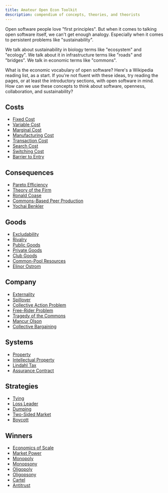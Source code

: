 ```yaml
---
title: Amateur Open Econ Toolkit
description: compendium of concepts, theories, and theorists
---
```


Open software people love "first principles".  But when it comes to talking open software itself, we can't get enough analogy.  Especially when it comes to persistent problems like "sustainability".

We talk about sustainability in biology terms like "ecosystem" and "ecology".  We talk about it in infrastructure terms like "roads" and "bridges".  We talk in economic terms like "commons".

What is the economic vocabulary of open software?  Here's a Wikipedia reading list, as a start.  If you're not fluent with these ideas, try reading the pages, or at least the introductory sections, with open software in mind.  How can we use these concepts to think about software, openness, collaboration, and sustainability?

## Costs
- [Fixed Cost](https://en.wikipedia.org/wiki/Fixed_cost)
- [Variable Cost](https://en.wikipedia.org/wiki/Variable_cost)
- [Marginal Cost](https://en.wikipedia.org/wiki/Marginal_cost)
- [Manufacturing Cost](https://en.wikipedia.org/wiki/Manufacturing_cost)
- [Transaction Cost](https://en.wikipedia.org/wiki/Transaction_cost)
- [Search Cost](https://en.wikipedia.org/wiki/Search_cost)
- [Switching Cost](https://en.wikipedia.org/wiki/Switching_barriers)
- [Barrier to Entry](https://en.wikipedia.org/wiki/Barriers_to_entry)

## Consequences
- [Pareto Efficiency](https://en.wikipedia.org/wiki/Pareto_efficiency)
- [Theory of the Firm](https://en.wikipedia.org/wiki/Theory_of_the_firm)
- [Ronald Coase](https://en.wikipedia.org/wiki/Ronald_Coase)
- [Commons-Based Peer Production](https://en.wikipedia.org/wiki/Commons-based_peer_production)
- [Yochai Benkler](https://en.wikipedia.org/wiki/Yochai_Benkler)

## Goods
- [Excludability](https://en.wikipedia.org/wiki/Excludability)
- [Rivalry](https://en.wikipedia.org/wiki/Rivalry_(economics))
- [Public Goods](https://en.wikipedia.org/wiki/Public_good_(economics))
- [Private Goods](https://en.wikipedia.org/wiki/Private_good)
- [Club Goods](https://en.wikipedia.org/wiki/Club_good)
- [Common-Pool Resources](https://en.wikipedia.org/wiki/Common-pool_resource)
- [Elinor Ostrom](https://en.wikipedia.org/wiki/Elinor_Ostrom)

## Company
- [Externality](https://en.wikipedia.org/wiki/Externality)
- [Spillover](https://en.wikipedia.org/wiki/Spillover_(economics))
- [Collective Action Problem](https://en.wikipedia.org/wiki/Collective_action_problem)
- [Free-Rider Problem](https://en.wikipedia.org/wiki/Free-rider_problem)
- [Tragedy of the Commons](https://en.wikipedia.org/wiki/Tragedy_of_the_commons)
- [Mancur Olson](https://en.wikipedia.org/wiki/Mancur_Olson)
- [Collective Bargaining](https://en.wikipedia.org/wiki/Collective_bargaining)

## Systems
- [Property](https://en.wikipedia.org/wiki/Property_rights_(economics))
- [Intellectual Property](https://en.wikipedia.org/wiki/Intellectual_property)
- [Lindahl Tax](https://en.wikipedia.org/wiki/Lindahl_tax)
- [Assurance Contract](https://en.wikipedia.org/wiki/Assurance_contract)

## Strategies
- [Tying](https://en.wikipedia.org/wiki/Tying_(commerce))
- [Loss Leader](https://en.wikipedia.org/wiki/Loss_leader)
- [Dumping](https://en.wikipedia.org/wiki/Dumping_(pricing_policy))
- [Two-Sided Market](https://en.wikipedia.org/wiki/Two-sided_market)
- [Boycott](https://en.wikipedia.org/wiki/Boycott)

## Winners
- [Economics of Scale](https://en.wikipedia.org/wiki/Economies_of_scale)
- [Market Power](https://en.wikipedia.org/wiki/Market_power)
- [Monopoly](https://en.wikipedia.org/wiki/Monopoly)
- [Monopsony](https://en.wikipedia.org/wiki/Monopsony)
- [Oligopoly](https://en.wikipedia.org/wiki/Oligopoly)
- [Oligopsony](https://en.wikipedia.org/wiki/Oligopsony)
- [Cartel](https://en.wikipedia.org/wiki/Cartel)
- [Antitrust](https://en.wikipedia.org/wiki/Competition_law)
